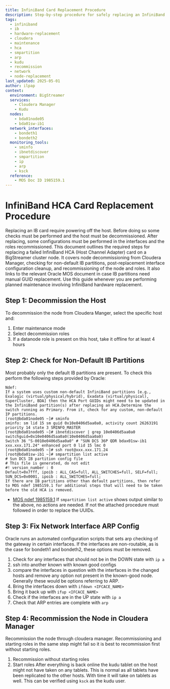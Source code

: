 ```yaml
---
title: InfiniBand Card Replacement Procedure
description: Step-by-step procedure for safely replacing an InfiniBand (IB) card in a BigStreamer cluster node, including pre-checks, interface cleanup, and recommissioning in Cloudera Manager.
tags:
  - infiniband
  - ib
  - hardware-replacement
  - cloudera
  - maintenance
  - hca
  - smpartition
  - arp
  - kudu
  - recommission
  - network
  - node-replacement
last_updated: 2025-05-01
author: ilpap
context:
  environment: BigStreamer
  services:
    - Cloudera Manager
    - Kudu
  nodes:
    - bda01node05
    - bda01sw-ib1
  network_interfaces:
    - bondeth1
    - bondeth2
  monitoring_tools:
    - sminfo
    - ibnetdiscover
    - smpartition
    - ip
    - arp
    - ksck
  reference:
    - MOS Doc ID 1985159.1
---
```

# InfiniBand HCA Card Replacement Procedure
Replacing an IB card require powering off the host. Before doing so some checks must be performed and the host must be decommissioned. After replacing, some configurations must be performed in the interfaces and the roles recommissioned.
This document outlines the required steps for replacing a failed InfiniBand HCA (Host Channel Adapter) card on a BigStreamer cluster node. It covers node decommissioning from Cloudera Manager, checking for non-default IB partitions, post-replacement interface configuration cleanup, and recommissioning of the node and roles. It also links to the relevant Oracle MOS document in case IB partitions need manual GUID replacement. Use this guide whenever you are performing planned maintenance involving InfiniBand hardware replacement.
## Step 1: Decommission the Host
To decommission the node from Cloudera Manger, select the specific host and:
1. Enter maintenance mode
2. Select decommission roles
3. If a datanode role is present on this host, take it offline for at least 4 hours
## Step 2: Check for Non-Default IB Partitions
Most probably only the default IB partitions are present. To check this perform the following steps provided
by Oracle:
```
Ndef:
If a system uses custom non-default InfiniBand partitions [e.g., Exalogic (virtual/physical/hybrid), Exadata (virtual/physical), SuperCluster, BDA] then the HCA Port GUIDs might need to be updated in the InfiniBand partition(s) after replacing an HCA.Determine the switch running as Primary. From it, check for any custom, non-default IP partitions.
[root@bda01node05 ~]# sminfo
sminfo: sm lid 15 sm guid 0x10e0406d5aa0a0, activity count 26263191 priority 14 state 3 SMINFO_MASTER
[root@bda01node05 ~]# ibnetdiscover | grep 10e0406d5aa0a0
switchguid=0x10e0406d5aa0a0(10e0406d5aa0a0)
Switch 36 "S-0010e0406d5aa0a0" # "SUN DCS 36P QDR bdax01sw-ib1 xxx.xxx.171.24" enhanced port 0 lid 15 lmc 0
[root@bda01node05 ~]# ssh root@xxx.xxx.171.24
[root@bda01sw-ib1 ~]# smpartition list active
# Sun DCS IB partition config file
# This file is generated, do not edit
#! version_number : 0
Default=0x7fff, ipoib : ALL_CAS=full, ALL_SWITCHES=full, SELF=full;
SUN_DCS=0x0001, ipoib : ALL_SWITCHES=full;
If there are IB partitions other than default partitions, then refer to MOS ndef 1985159.1 for additional steps that will need to be taken before the old HCA is removed.
```
- [MOS ndef 1985159.1](https://support.oracle.com/epmos/faces/DocumentDisplay?parent=SrDetailText&sourceId=3-37179888534&id=1985159.1)
If `smpartition list active` shows output similar to the above, no actions are needed. If not the attached procedure must followed in order to replace the UUIDs.
## Step 3: Fix Network Interface ARP Config
Oracle runs an automated configuration scripts that sets arp checking of the gateway in certain interfaces. If
the interfaces are non-routable, as is the case for bondeth1 and bondeth2, these options must be removed.
1. Check for any interfaces that should not be in the DOWN state with `ip a`
2. ssh into another known with known good configs
3. compare the interfaces in question with the interfaces in the changed hosts and remove any option not present in the known-good node. Generally these would be options referring to ARP.
4. Bring the interfaces down with `ifdown <IFCACE_NAME>`
5. Bring it back up with `ifup <IFCACE_NAME>`
6. Check if the interfaces are in the UP state with `ip a`
7. Check that ARP entries are complete with `arp`
## Step 4: Recommission the Node in Cloudera Manager
Recommission the node through cloudera manager. Recommissioning and starting roles in the same step might fail so it is best to recommission first without starting roles.
1. Recommission without starting roles
2. Start roles
After everything is back online the kudu tablet on the host might not have taken on any tablets. This
is normal as all tablets have been replicated to the other hosts. With time it will take on tablets as
well.
This can be verified using `ksck` as the kudu user.